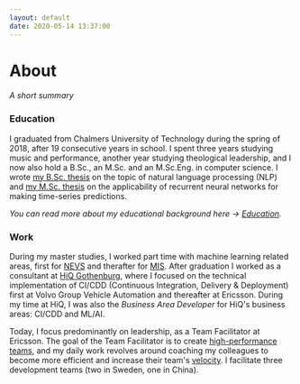 ```yaml
---
layout: default
date: 2020-05-14 13:37:00
---
```


About
===

*A short summary*

### Education

I graduated from Chalmers University of Technology during the spring of 2018,
after 19 consecutive years in school. I spent three years studying music and
performance, another year studying theological leadership, and I now also hold a
B.Sc., an M.Sc. and an M.Sc.Eng.  in computer science.  I wrote [my B.Sc.
thesis](http://studentarbeten.chalmers.se/publication/244534-automatised-analysis-of-emergency-calls-using-natural-language-processing)
on the topic of natural language processing (NLP) and [my M.Sc.
thesis](http://studentarbeten.chalmers.se/publication/255285-vehicle-speed-profile-prediction-without-spatial-information)
on the applicability of recurrent neural networks for making time-series
predictions.

*You can read more about my educational background here -> [Education]({{site.url}}/education).*

### Work

During my master studies, I worked part time with machine learning related
areas, first for [NEVS](https://www.nevs.com/en/) and therafter for 
[MIS](http://machineintelligence.se/).
After graduation I worked as a consultant at
[HiQ Gothenburg](https://www.hiq.se/en/jobs/gothenburg/), where I focused
on the technical implementation of CI/CDD (Continuous Integration, Delivery &
Deployment) first at Volvo Group Vehicle Automation and thereafter at Ericsson.
During my time at HiQ, I was also the *Business Area Developer* for HiQ's
business areas: CI/CDD and ML/AI.

Today, I focus predominantly on leadership, as a Team Facilitator at Ericsson.
The goal of the Team Facilitator is to create
[high-performance teams](https://en.wikipedia.org/wiki/High-performance_teams),
and my daily work revolves around coaching my colleagues to become more
efficient and increase their team's [velocity](https://www.agilealliance.org/glossary/velocity/#q=~(infinite~false~filters~(postType~(~'page~'post~'aa_book~'aa_event_session~'aa_experience_report~'aa_glossary~'aa_research_paper~'aa_video)~tags~(~'velocity))~searchTerm~'~sort~false~sortDirection~'asc~page~1)).
I facilitate three development teams (two in Sweden, one in China).

<!--*You can read more about my work background here -> [Work]({{site.url}}/work).*-->